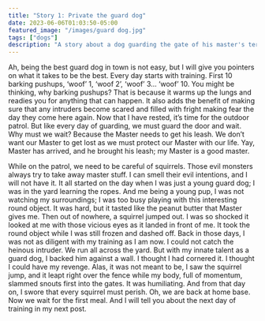 ```yaml
---
title: "Story 1: Private the guard dog"
date: 2023-06-06T01:03:50-05:00
featured_image: "/images/guard dog.jpg"
tags: ["dogs"]
description: "A story about a dog guarding the gate of his master's teritory"
---
```


Ah, being the best guard dog in town is not easy, but I will give you pointers on what it takes to be the best. Every day starts with training. First 10 barking pushups, ‘woof’ 1, ‘woof 2’, ‘woof’ 3… ‘woof’ 10. You might be thinking, why barking pushups? That is because it warms up the lungs and readies you for anything that can happen. It also adds the benefit of making sure that any intruders become scared and filled with fright making fear the day they come here again. Now that I have rested, it’s time for the outdoor patrol. But like every day of guarding, we must guard the door and wait. Why must we wait? Because the Master needs to get his leash. We don’t want our Master to get lost as we must protect our Master with our life. Yay, Master has arrived, and he brought his leash; my Master is a good master.


While on the patrol, we need to be careful of squirrels. Those evil monsters always try to take away master stuff. I can smell their evil intentions, and I will not have it. It all started on the day when I was just a young guard dog; I was in the yard learning the ropes. And me being a young pup, I was not watching my surroundings; I was too busy playing with this interesting round object. It was hard, but it tasted like the peanut butter that Master gives me. Then out of nowhere, a squirrel jumped out. I was so shocked it looked at me with those vicious eyes as it landed in front of me. It took the round object while I was still frozen and dashed off. Back in those days, I was not as diligent with my training as I am now. I could not catch the heinous intruder. We run all across the yard. But with my innate talent as a guard dog, I backed him against a wall. I thought I had cornered it. I thought I could have my revenge. Alas, it was not meant to be, I saw the squirrel jump, and it leapt right over the fence while my body, full of momentum, slammed snouts first into the gates. It was humiliating. And from that day on, I swore that every squirrel must perish. Oh, we are back at home base. Now we wait for the first meal. And I will tell you about the next day of training in my next post.